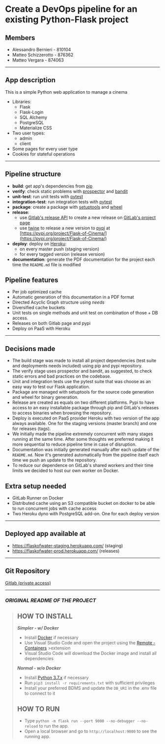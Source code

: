 # Create a DevOps pipeline for an existing Python-Flask project

## Members
- Alessandro Bernieri - 810104
- Matteo Schizzerotto - 876362
- Matteo Vergara - 874063

---

## App description
This is a simple Python web application to manage a cinema

- Libraries:
    - Flask
    - Flask-Login
    - SQL Alchemy
    - PostgreSQL
    - Materialize CSS
- Two user types:
    - admin
    - client
- Some pages for every user type
- Cookies for stateful operations

---

## Pipeline structure
- **build**: get app's dependencies from [pip](https://pypi.org/project/pip/)
- **verify**: check static problems with [prospector](https://pypi.org/project/prospector/) and [bandit](https://pypi.org/project/bandit/)
- **unit-test**: run unit tests with [pytest](https://pypi.org/project/pytest/)
- **integration-test**: run integration tests with [pytest](https://pypi.org/project/pytest/)
- **package**: create a package with [setuptools](https://pypi.org/project/setuptools/) and [wheel](https://pypi.org/project/wheel/)
- **release**:
    - use [Gitlab's release API](https://docs.gitlab.com/ee/ci/yaml/#release) to create a new release on [GitLab's project page](https://gitlab.com/bicoccadisco/processo-e-sviluppo-del-software/2020_assignment1_flaskofcinema/-/releases)
    - use [twine](https://pypi.org/project/twine/) to release a new version to [pypi](https://pypi.org/) at [https://pypi.org/project/Flask-of-Cinema/](https://pypi.org/project/Flask-of-Cinema/)
- **deploy**: deploy on [Heroku](https://www.heroku.com/):
    - on every master push (staging version)
    - for every tagged version (release version)
- **documentation**: generate the PDF documentation for the project each time the `README.md` file is modified

## Pipeline features
- Per job optimized cache
- Automatic generation of this documentation in a PDF format
- Directed Acyclic Graph structure using *needs*
- Diversified cache buckets
- Unit tests on single methods and unit test on combination of those + DB access.
- Releases on both Gitlab page and pypi
- Deploy on PaaS with Heroku

---

## Decisions made
- The build stage was made to install all project dependencies (test suite and deployments needs included) using pip and pypi repository.
- The verify stage uses prospector and bandit, as suggested, to check static errors and bad practices on the codebase.
- Unit and integration tests use the pytest suite that was choose as an easy way to test our Flask application.
- Package are managed with setuptools for the source code generation and wheel for binary generation.
- Release are created as equals on two different platforms. Pypi to have access to an easy installable package through pip and GitLab's releases to access binaries when browsing the repository.
- Deploy is executed on PaaS provider Heroku with two version of the app always available. One for the staging versions (master branch) and one for releases (tags).
- We initially made the pipeline extremely concurrent with many stages running at the same time. After some thoughts we preferred making it more sequential to reduce pipeline time in case of disruption.
- Documentation was initially generated manually after each update of the `README.md`. Now it's generated automatically from the pipeline itself each time we push an update to the repository.
- To reduce our dependence on GitLab's shared workers and their time limits we decided to host our own worker on Docker.


## Extra setup needed
- GitLab Runner on Docker
- Distributed cache using an S3 compatible bucket on docker to be able to run concurrent jobs with cache access
- Two Heroku dyno with PostgreSQL add-on. One for each deploy version

---

## Deployed app available at
- https://flaskofwater-staging.herokuapp.com/ (staging)
- https://flaskofwater-prod.herokuapp.com/ (releases)

---

## Git Repository 
[Gitlab (private access)](https://gitlab.com/bicoccadisco/processo-e-sviluppo-del-software/2020_assignment1_flaskofcinema)

---

### ***ORIGINAL README OF THE PROJECT***
>## HOW TO INSTALL
>
>***Simpler - w/ Docker***
>
>- Install [Docker](https://www.docker.com/) if necessary
>- Use Visual Studio Code and open the project using the [Remote - Containers](https://>marketplace.visualstudio.com/items?itemName=ms-vscode-remote.remote-containers) >extension
>- Visual Studio Code will download the Docker image and install all dependencies
>
>***Normal - w/o Docker***
>
>- Install [Python 3.7.x](https://www.python.org/downloads/) if necessary
>- Run `pip3 install -r requirements.txt` with sufficient privileges
>- Install your preferred BDMS and update the `DB_URI` in the .env file to connect to it
>
>## HOW TO RUN
>
>- Type `python -m flask run --port 9000 --no-debugger --no-reload` to run the app.
>- Open a local browser and go to `http://localhost:9000` to see the running app.
